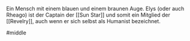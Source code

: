 Ein Mensch mit einem blauen und einem braunen Auge.
Elys (oder auch Rheago) ist der Captain der [[Sun Star]] und somit ein Mitglied der [[Revelry]], auch wenn er sich selbst als Humanist bezeichnet.

#middle 